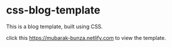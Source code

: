 # css-blog-template
This is a blog template, built using CSS. 

click this https://mubarak-bunza.netlify.com to view the template.
